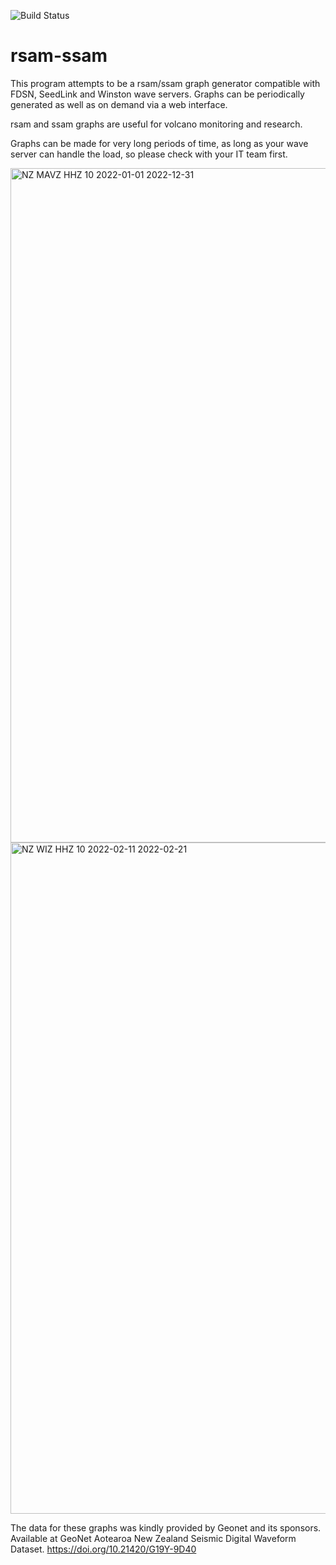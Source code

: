 ![Build Status](https://github.com/telecoder/rsam-ssam/actions/workflows/maven.yml/badge.svg)

# rsam-ssam

This program attempts to be a rsam/ssam graph generator compatible with FDSN, SeedLink and Winston wave servers. Graphs can be periodically generated as well as on demand via a web interface.

rsam and ssam graphs are useful for volcano monitoring and research.

Graphs can be made for very long periods of time, as long as your wave server can handle the load, so please check with your IT team first.

<img width="1079" alt="NZ MAVZ HHZ 10 2022-01-01 2022-12-31 " src="https://user-images.githubusercontent.com/12071589/212435926-8eadd4fd-ba4f-40a7-a8f6-39370f5481e3.png">

<img width="1074" alt="NZ WIZ HHZ 10 2022-02-11 2022-02-21 " src="https://user-images.githubusercontent.com/12071589/212436058-8fdd15fd-560c-4269-a716-a90a1d431451.png">

The data for these graphs was kindly provided by Geonet and its sponsors. Available at GeoNet Aotearoa New Zealand Seismic Digital Waveform Dataset. https://doi.org/10.21420/G19Y-9D40
